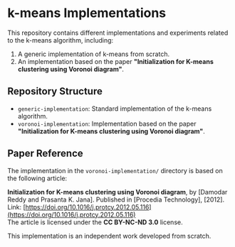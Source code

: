 # k-means Implementations

This repository contains different implementations and experiments related to the k-means algorithm, including:

1. A generic implementation of k-means from scratch.  
2. An implementation based on the paper **"Initialization for K-means clustering using Voronoi diagram"**.

## Repository Structure

- `generic-implementation`: Standard implementation of the k-means algorithm.  
- `voronoi-implementation`: Implementation based on the paper **"Initialization for K-means clustering using Voronoi diagram"**.  

## Paper Reference

The implementation in the `voronoi-implementation/` directory is based on the following article:

**Initialization for K-means clustering using Voronoi diagram**, by [Damodar Reddy and Prasanta K. Jana]. Published in [Procedia Technology], [2012].  
Link: [https://doi.org/10.1016/j.protcy.2012.05.116](https://doi.org/10.1016/j.protcy.2012.05.116)  
The article is licensed under the **CC BY-NC-ND 3.0** license.

This implementation is an independent work developed from scratch.  
